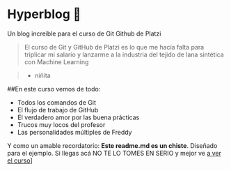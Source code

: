 # Hyperblog 💚
Un blog increible para el curso de Git Github de Platzi

> El curso de Git y GitHub de Platzi es lo que me hacía falta para triplicar mi salario y lanzarme a la industria del tejido de lana sintética con Machine Learning

> - niñita

##En este curso vemos de todo:

* Todos los comandos de Git
* El flujo de trabajo de GitHub
* El verdadero amor por las buena prácticas
* Trucos muy locos del profesor
* Las personalidades múltiples de Freddy

Y como un amable recordatorio: **Este readme.md es un chiste**. Diseñado para el ejemplo. Si llegas acá NO TE LO TOMES EN SERIO y mejor ve [a ver el curso](http://https://www.google.com/search?q=caiste&sxsrf=ALeKk03vIuKMnompx0h2GAEiIzfIDy-iJQ:1609398151687&source=lnms&tbm=isch&sa=X&ved=2ahUKEwjgnIip0_ftAhVEILkGHd0kCmcQ_AUoAXoECBQQAw&biw=1536&bih=722#imgrc=QhcvPq7oLNPuEM "a ver el curso")]